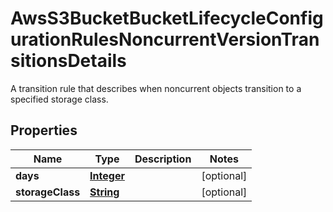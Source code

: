 

# AwsS3BucketBucketLifecycleConfigurationRulesNoncurrentVersionTransitionsDetails

A transition rule that describes when noncurrent objects transition to a specified storage class.

## Properties

| Name | Type | Description | Notes |
|------------ | ------------- | ------------- | -------------|
|**days** | [**Integer**](Integer.md) |  |  [optional] |
|**storageClass** | [**String**](String.md) |  |  [optional] |



